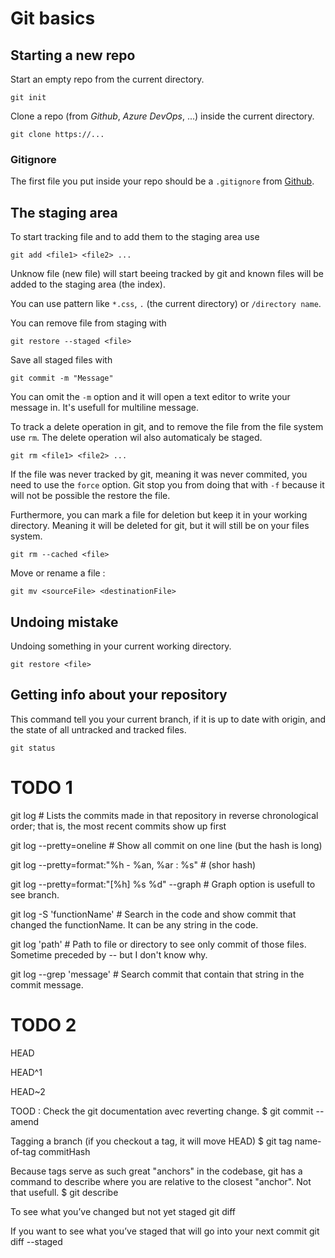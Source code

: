 # Git basics

## Starting a new repo

Start an empty repo from the current directory.

```Shell
git init
```

Clone a repo (from *Github*, *Azure DevOps*, ...) inside the current directory.

```Shell
git clone https://...
```

### Gitignore

The first file you put inside your repo should be a `.gitignore` from [Github](https://github.com/github/gitignore).

## The staging area

To start tracking file and to add them to the staging area use 

```Shell
git add <file1> <file2> ...
```

Unknow file (new file) will start beeing tracked by git and known files will be added to the staging area (the index).

You can use pattern like `*.css`, `.` (the current directory) or `/directory name`.

You can remove file from staging with

```Shell
git restore --staged <file>
```

Save all staged files with

```Shell
git commit -m "Message"
```

You can omit the `-m` option and it will open a text editor to write your message in. It's usefull for multiline message.

To track a delete operation in git, and to remove the file from the file system use `rm`. The delete operation wil also automaticaly be staged.

```Shell
git rm <file1> <file2> ...
```

If the file was never tracked by git, meaning it was never commited, you need to use the `force` option. Git stop you from doing that with `-f` because it will not be possible the restore the file.

Furthermore, you can mark a file for deletion but keep it in your working directory. Meaning it will be deleted for git, but it will still be on your files system.

```Shell
git rm --cached <file>
```

Move or rename a file : 

```Shell
git mv <sourceFile> <destinationFile>
```

## Undoing mistake

Undoing something in your current working directory.

```Shell
git restore <file>
```

## Getting info about your repository

This command tell you your current branch, if it is up to date with origin, and the state of all untracked and tracked files.

```Shell
git status
```

# TODO 1

git log    # Lists the commits made in that repository in reverse chronological order; that is, the most recent commits show up first

git log --pretty=oneline # Show all commit on one line (but the hash is long)

git log --pretty=format:"%h - %an, %ar : %s" # (shor hash)

git log --pretty=format:"[%h] %s %d" --graph # Graph option is usefull to see branch.

git log -S 'functionName' # Search in the code and show commit that changed the functionName. It can be any string in the code. 

git log 'path' # Path to file or directory to see only commit of those files. Sometime preceded by -- but I don't know why. 

git log --grep 'message' # Search commit that contain that string in the commit message.

# TODO 2

HEAD

HEAD^1

HEAD~2

TOOD : Check the git documentation avec reverting change.
$ git commit --amend 

Tagging a branch (if you checkout a tag, it will move HEAD)
$ git tag name-of-tag commitHash

Because tags serve as such great "anchors" in the codebase, git has a command to describe where you are relative to the closest "anchor". Not that usefull.
$ git describe <ref>

To see what you’ve changed but not yet staged
git diff 

If you want to see what you’ve staged that will go into your next commit
git diff --staged